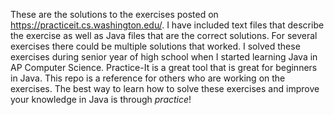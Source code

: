 These are the solutions to the exercises posted on https://practiceit.cs.washington.edu/. I have included text files that describe the exercise as well as Java files that are the correct solutions. For several exercises there could be multiple solutions that worked. I solved these exercises during senior year of high school when I started learning Java in AP Computer Science. Practice-It is a great tool that is great for beginners in Java. This repo is a reference for others who are working on the exercises. The best way to learn how to solve these exercises and improve your knowledge in Java is through *practice*!
